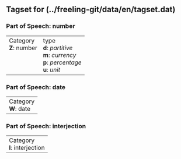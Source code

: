 ## Tagset for (../freeling-git/data/en/tagset.dat)

<h3>Part of Speech: number</h3>
<table>
<tbody>
<tr>
<td valign="top">Category<br/><strong>Z</strong>: number</td>
<td valign="top">type<br/>
<strong>d</strong>: <em>partitive</em><br/>
<strong>m</strong>: <em>currency</em><br/>
<strong>p</strong>: <em>percentage</em><br/>
<strong>u</strong>: <em>unit</em><br/>
</td>
</tr>
</tbody>
</table>
<h3>Part of Speech: date</h3>
<table>
<tbody>
<tr>
<td valign="top">Category<br/><strong>W</strong>: date</td>
</tr>
</tbody>
</table>
<h3>Part of Speech: interjection</h3>
<table>
<tbody>
<tr>
<td valign="top">Category<br/><strong>I</strong>: interjection</td>
</tr>
</tbody>
</table>
